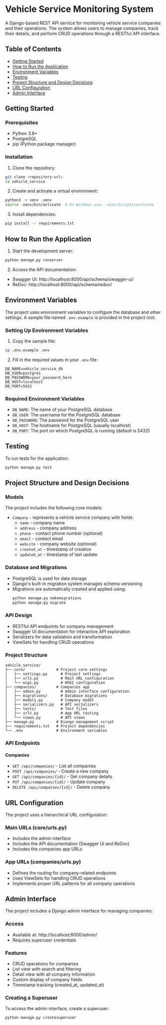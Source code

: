 # Vehicle Service Monitoring System

A Django-based REST API service for monitoring vehicle service companies and their operations. The system allows users to manage companies, track their details, and perform CRUD operations through a RESTful API interface.

## Table of Contents

- [Getting Started](#getting-started)
- [How to Run the Application](#how-to-run-the-application)
- [Environment Variables](#environment-variables)
- [Testing](#testing)
- [Project Structure and Design Decisions](#project-structure-and-design-decisions)
- [URL Configuration](#url-configuration)
- [Admin Interface](#admin-interface)

## Getting Started

### Prerequisites

- Python 3.8+
- PostgreSQL
- pip (Python package manager)

### Installation

1. Clone the repository:

```bash
git clone <repository-url>
cd vehicle_service
```

2. Create and activate a virtual environment:

```bash
python3 -m venv .venv
source .venv/bin/activate  # On Windows use: .venv\Scripts\activate
```

3. Install dependencies:

```bash
pip install -r requirements.txt
```

## How to Run the Application

1. Start the development server:

```bash
python manage.py runserver
```

2. Access the API documentation:

- Swagger UI: http://localhost:8000/api/schema/swagger-ui/
- ReDoc: http://localhost:8000/api/schema/redoc/

## Environment Variables

The project uses environment variables to configure the database and other settings. A sample file named `.env.example` is provided in the project root.

### Setting Up Environment Variables

1. Copy the sample file:

```bash
cp .env.example .env
```

2. Fill in the required values in your `.env` file:

```env
DB_NAME=vehicle_service_db
DB_USER=postgres
DB_PASSWORD=your_password_here
DB_HOST=localhost
DB_PORT=5432
```

### Required Environment Variables

- `DB_NAME`: The name of your PostgreSQL database
- `DB_USER`: The username for the PostgreSQL database
- `DB_PASSWORD`: The password for the PostgreSQL user
- `DB_HOST`: The hostname for PostgreSQL (usually localhost)
- `DB_PORT`: The port on which PostgreSQL is running (default is 5432)

## Testing

To run tests for the application:

```bash
python manage.py test
```

## Project Structure and Design Decisions

### Models

The project includes the following core models:

- `Company` - represents a vehicle service company with fields:
  - `name` - company name
  - `address` - company address
  - `phone` - contact phone number (optional)
  - `email` - contact email
  - `website` - company website (optional)
  - `created_at` - timestamp of creation
  - `updated_at` - timestamp of last update

### Database and Migrations

- PostgreSQL is used for data storage
- Django's built-in migration system manages schema versioning
- Migrations are automatically created and applied using:
  ```bash
  python manage.py makemigrations
  python manage.py migrate
  ```

### API Design

- RESTful API endpoints for company management
- Swagger UI documentation for interactive API exploration
- Serializers for data validation and transformation
- ViewSets for handling CRUD operations

### Project Structure

```
vehicle_service/
├── core/              # Project core settings
│   ├── settings.py      # Project settings
│   ├── urls.py          # Main URL configuration
│   └── wsgi.py          # WSGI configuration
├── companies/         # Companies app
│   ├── admin.py         # Admin interface configuration
│   ├── migrations/      # Database migrations
│   ├── models.py        # Company model
│   ├── serializers.py   # API serializers
│   ├── tests/           # Test files
│   ├── urls.py          # App URL routing
│   └── views.py         # API views
├── manage.py          # Django management script
├── requirements.txt   # Project dependencies
└── .env               # Environment variables
```

### API Endpoints

#### Companies

- `GET /api/companies/` - List all companies
- `POST /api/companies/` - Create a new company
- `GET /api/companies/{id}/` - Get company details
- `PUT /api/companies/{id}/` - Update company
- `DELETE /api/companies/{id}/` - Delete company

## URL Configuration

The project uses a hierarchical URL configuration:

### Main URLs (core/urls.py)

- Includes the admin interface
- Includes the API documentation (Swagger UI and ReDoc)
- Includes the companies app URLs

### App URLs (companies/urls.py)

- Defines the routing for company-related endpoints
- Uses ViewSets for handling CRUD operations
- Implements proper URL patterns for all company operations

## Admin Interface

The project includes a Django admin interface for managing companies:

### Access

- Available at: http://localhost:8000/admin/
- Requires superuser credentials

### Features

- CRUD operations for companies
- List view with search and filtering
- Detail view with all company information
- Custom display of company fields
- Timestamp tracking (created_at, updated_at)

### Creating a Superuser

To access the admin interface, create a superuser:

```bash
python manage.py createsuperuser
```

##
